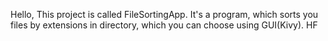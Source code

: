 Hello, 
This project is called FileSortingApp. It's a program, which sorts you files by extensions 
in directory, which you can choose using GUI(Kivy). HF
